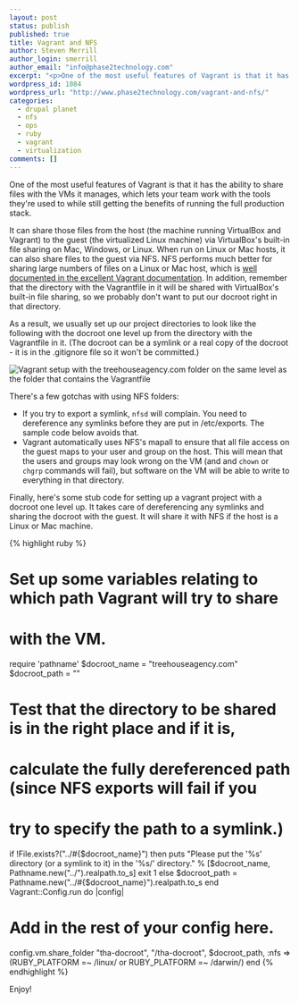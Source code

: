 ```yaml
---
layout: post
status: publish
published: true
title: Vagrant and NFS
author: Steven Merrill
author_login: smerrill
author_email: "info@phase2technology.com"
excerpt: "<p>One of the most useful features of Vagrant is that it has the ability to share files with the VMs it manages, which lets your team work with the tools they're used to while still getting the benefits of running the full production stack.</p>"
wordpress_id: 1084
wordpress_url: "http://www.phase2technology.com/vagrant-and-nfs/"
categories: 
  - drupal planet
  - nfs
  - ops
  - ruby
  - vagrant
  - virtualization
comments: []
---
```


One of the most useful features of Vagrant is that it has the ability to share files with the VMs it manages, which lets your team work with the tools they're used to while still getting the benefits of running the full production stack.

It can share those files from the host (the machine running VirtualBox and Vagrant) to the guest (the virtualized Linux machine) via VirtualBox's built-in file sharing on Mac, Windows, or Linux. When run on Linux or Mac hosts, it can also share files to the guest via NFS.  NFS performs much better for sharing large numbers of files on a Linux or Mac host, which is <a href="http://vagrantup.com/docs/nfs.html">well documented in the excellent Vagrant documentation</a>. In addition, remember that the directory with the Vagrantfile in it will be shared with VirtualBox's built-in file sharing, so we probably don't want to put our docroot right in that directory.

As a result, we usually set up our project directories to look like the following with the docroot one level up from the directory with the Vagrantfile in it. (The docroot can be a symlink or a real copy of the docroot - it is in the .gitignore file so it won't be committed.)

<img src="https://img.skitch.com/20111117-j5tdm5q6pw584sfnnafxrtawb8.jpg" alt="Vagrant setup with the treehouseagency.com folder on the same level as the folder that contains the Vagrantfile" />

There's a few gotchas with using NFS folders:
- If you try to export a symlink, <code>nfsd</code> will complain. You need to dereference any symlinks before they are put in /etc/exports. The sample code below avoids that.</li>
- Vagrant automatically uses NFS's mapall to ensure that all file access on the guest maps to your user and group on the host. This will mean that the users and groups may look wrong on the VM (and and <code>chown</code> or <code>chgrp</code> commands will fail), but software on the VM will be able to write to everything in that directory.

Finally, here's some stub code for setting up a vagrant project with a docroot one level up. It takes care of dereferencing any symlinks and sharing the docroot with the guest. It will share it with NFS if the host is a Linux or Mac machine.

{% highlight ruby %}
# Set up some variables relating to which path Vagrant will try to share
# with the VM.
require 'pathname'
$docroot_name = "treehouseagency.com"
$docroot_path = ""
# Test that the directory to be shared is in the right place and if it is,
# calculate the fully dereferenced path (since NFS exports will fail if you
# try to specify the path to a symlink.)
if !File.exists?("../#{$docroot_name}") then
  puts "Please put the '%s' directory (or a symlink to it) in the '%s/' directory." %
    [$docroot_name, Pathname.new("../").realpath.to_s]
  exit 1
else
  $docroot_path = Pathname.new("../#{$docroot_name}").realpath.to_s
end
Vagrant::Config.run do |config|
  # Add in the rest of your config here.
  config.vm.share_folder "tha-docroot", "/tha-docroot", $docroot_path, :nfs => (RUBY_PLATFORM =~ /linux/ or RUBY_PLATFORM =~ /darwin/)
end
{% endhighlight %}

Enjoy!